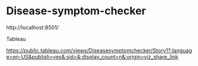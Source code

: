 # Disease-symptom-checker

http://localhost:8501/ 

Tableau 

https://public.tableau.com/views/Diseasesymptomchecker/Story1?:language=en-US&publish=yes&:sid=&:display_count=n&:origin=viz_share_link
